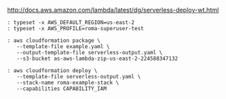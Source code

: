 http://docs.aws.amazon.com/lambda/latest/dg/serverless-deploy-wt.html

```
: typeset -x AWS_DEFAULT_REGION=us-east-2
: typeset -x AWS_PROFILE=roma-superuser-test
```

```
: aws cloudformation package \
   --template-file example.yaml \
   --output-template-file serverless-output.yaml \
   --s3-bucket as-aws-lambda-zip-us-east-2-224588347132

```
```
: aws cloudformation deploy \
   --template-file serverless-output.yaml \
   --stack-name roma-example-stack \
   --capabilities CAPABILITY_IAM
```
